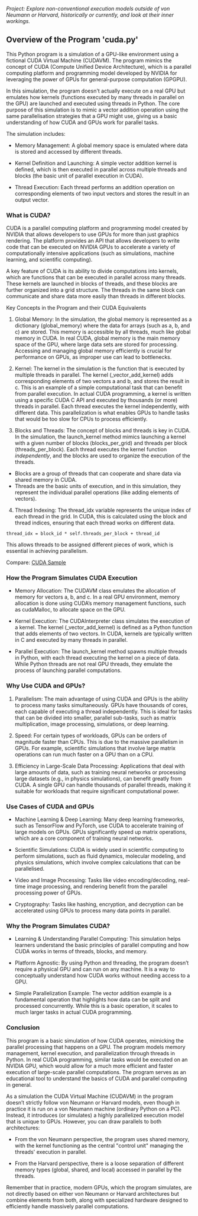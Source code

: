 
*Project: Explore non-conventional execution models outside of von Neumann
or Harvard, historically or currently, and look at their inner workings.*


## Overview of the Program 'cuda.py'

This Python program is a simulation of a GPU-like environment using a fictional CUDA
Virtual Machine (CUDAVM). The program mimics the concept of CUDA (Compute Unified Device
Architecture), which is a parallel computing platform and programming model developed
by NVIDIA for leveraging the power of GPUs for general-purpose computation (GPGPU).

In this simulation, the program doesn't actually execute on a real GPU but emulates
how kernels (functions executed by many threads in parallel on the GPU) are launched
and executed using threads in Python. The core purpose of this simulation is to mimic
a vector addition operation using the same parallelisation strategies that a GPU might
use, giving us a basic understanding of how CUDA and GPUs work for parallel tasks.

The simulation includes:

- Memory Management: A global memory space is emulated where data is stored and accessed
  by different threads.

- Kernel Definition and Launching: A simple vector addition kernel is defined, which
  is then executed in parallel across multiple threads and blocks (the basic unit of
  parallel execution in CUDA).

- Thread Execution: Each thread performs an addition operation on corresponding elements
  of two input vectors and stores the result in an output vector.


### What is CUDA?

CUDA is a parallel computing platform and programming model created by NVIDIA that
allows developers to use GPUs for more than just graphics rendering. The platform
provides an API that allows developers to write code that can be executed on NVIDIA
GPUs to accelerate a variety of computationally intensive applications (such as
simulations, machine learning, and scientific computing).

A key feature of CUDA is its ability to divide computations into kernels, which are
functions that can be executed in parallel across many threads. These kernels are
launched in blocks of threads, and these blocks are further organized into a grid
structure. The threads in the same block can communicate and share data more easily
than threads in different blocks.

Key Concepts in the Program and their CUDA Equivalents

1. Global Memory:
In the simulation, the global memory is represented as a dictionary (global_memory)
where the data for arrays (such as a, b, and c) are stored. This memory is accessible
by all threads, much like global memory in CUDA.
In real CUDA, global memory is the main memory space of the GPU, where large data sets
are stored for processing. Accessing and managing global memory efficiently is crucial
for performance on GPUs, as improper use can lead to bottlenecks.

2. Kernel:
The kernel in the simulation is the function that is executed by multiple threads in
parallel. The kernel (_vector_add_kernel) adds corresponding elements of two vectors
a and b, and stores the result in c. This is an example of a simple computational
task that can benefit from parallel execution.
In actual CUDA programming, a kernel is written using a specific CUDA C API and executed
by thousands (or more) threads in parallel. Each thread executes the kernel independently,
with different data. This parallelization is what enables GPUs to handle tasks that
would be too slow for CPUs to process efficiently.

3. Blocks and Threads:
The concept of blocks and threads is key in CUDA. In the simulation, the launch_kernel
method mimics launching a kernel with a given number of blocks (blocks_per_grid) and
threads per block (threads_per_block). Each thread executes the kernel function
*independently*, and the blocks are used to organize the execution of the threads.
- Blocks are a group of threads that can cooperate and share data via shared memory in CUDA.
- Threads are the basic units of execution, and in this simulation, they represent the
  individual parallel operations (like adding elements of vectors).

4.	Thread Indexing:
The thread_idx variable represents the unique index of each thread in the grid. In CUDA,
this is calculated using the block and thread indices, ensuring that each thread works
on different data.

```text
thread_idx = block_id * self.threads_per_block + thread_id
```
This allows threads to be assigned different pieces of work, which is essential in achieving
parallelism.

Compare: [CUDA Sample](https://github.com/NVIDIA/cuda-samples/blob/master/Samples/0_Introduction/vectorAdd/vectorAdd.cu)

### How the Program Simulates CUDA Execution

* Memory Allocation: The CUDAVM class emulates the allocation of memory for vectors a, b, and c.
In a real GPU environment, memory allocation is done using CUDA’s memory management functions,
such as cudaMalloc, to allocate space on the GPU.

* Kernel Execution: The CUDAInterpreter class simulates the execution of a kernel. The kernel
(_vector_add_kernel) is defined as a Python function that adds elements of two vectors. In CUDA,
kernels are typically written in C and executed by many threads in parallel.

* Parallel Execution: The launch_kernel method spawns multiple threads in Python, with each
thread executing the kernel on a piece of data. While Python threads are not real GPU threads,
they emulate the process of launching parallel computations.


### Why Use CUDA and GPUs?

1. Parallelism:
The main advantage of using CUDA and GPUs is the ability to process many tasks simultaneously.
GPUs have thousands of cores, each capable of executing a thread independently. This is ideal
for tasks that can be divided into smaller, parallel sub-tasks, such as matrix multiplication,
image processing, simulations, or deep learning.

2. Speed:
For certain types of workloads, GPUs can be orders of magnitude faster than CPUs. This is due
to the massive parallelism in GPUs. For example, scientific simulations that involve large matrix
operations can run much faster on a GPU than on a CPU.

3. Efficiency in Large-Scale Data Processing:
Applications that deal with large amounts of data, such as training neural networks or processing
large datasets (e.g., in physics simulations), can benefit greatly from CUDA. A single GPU can
handle thousands of parallel threads, making it suitable for workloads that require significant
computational power.


### Use Cases of CUDA and GPUs

* Machine Learning & Deep Learning: Many deep learning frameworks, such as TensorFlow and PyTorch,
use CUDA to accelerate training of large models on GPUs. GPUs significantly speed up matrix operations,
which are a core component of training neural networks.

* Scientific Simulations: CUDA is widely used in scientific computing to perform simulations, such
as fluid dynamics, molecular modeling, and physics simulations, which involve complex calculations
that can be parallelised.

* Video and Image Processing: Tasks like video encoding/decoding, real-time image processing, and
rendering benefit from the parallel processing power of GPUs.

* Cryptography: Tasks like hashing, encryption, and decryption can be accelerated using GPUs to
process many data points in parallel.


### Why the Program Simulates CUDA?

* Learning & Understanding Parallel Computing: This simulation helps learners understand the basic
principles of parallel computing and how CUDA works in terms of threads, blocks, and memory.

* Platform Agnostic: By using Python and threading, the program doesn’t require a physical GPU and
can run on any machine. It is a way to conceptually understand how CUDA works without needing access
to a GPU.

* Simple Parallelization Example: The vector addition example is a fundamental operation that highlights
how data can be split and processed concurrently. While this is a basic operation, it scales to much
larger tasks in actual CUDA programming.


### Conclusion

This program is a basic simulation of how CUDA operates, mimicking the parallel processing that happens
on a GPU. The program models memory management, kernel execution, and parallelization through threads
in Python. In real CUDA programming, similar tasks would be executed on an NVIDIA GPU, which would
allow for a much more efficient and faster execution of large-scale parallel computations. The program
serves as an educational tool to understand the basics of CUDA and parallel computing in general.

As a simulation the CUDA Virtual Machine (CUDAVM) in the program doesn’t strictly follow von Neumann
or Harvard models, even though in practice it is run on a von Neumann machine (ordinary Python on a PC).
Instead, it introduces (or simulates) a highly parallelized execution model that is unique to GPUs.
However, you can draw parallels to both architectures:

- From the von Neumann perspective, the program uses shared memory, with the kernel functioning as
  the central "control unit" managing the threads' execution in parallel.

- From the Harvard perspective, there is a loose separation of different memory types (global,
  shared, and local) accessed in parallel by the threads.

Remember that in practice, modern GPUs, which the program simulates, are not directly based on either
von Neumann or Harvard architectures but combine elements from both, along with specialized hardware
designed to efficiently handle massively parallel computations.

